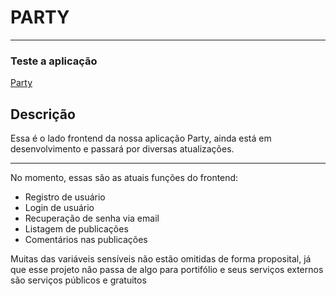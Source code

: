 # PARTY

<hr>

### Teste a aplicação

[Party](https://partyrs.herokuapp.com/auth/login)

## Descrição

Essa é o lado frontend da nossa aplicação Party, ainda está em desenvolvimento e passará por diversas atualizações.

<hr>
<p>No momento, essas são as atuais funções do frontend:</p>
<ul>
  <li>Registro de usuário</li>
  <li>Login de usuário</li>
  <li>Recuperação de senha via email</li>
  <li>Listagem de publicações</li>
  <li>Comentários nas publicações</li>
</ul>

Muitas das variáveis sensíveis não estão omitidas de forma proposital, já que esse projeto não passa de algo para portifólio e seus serviços externos são serviços públicos e gratuitos
